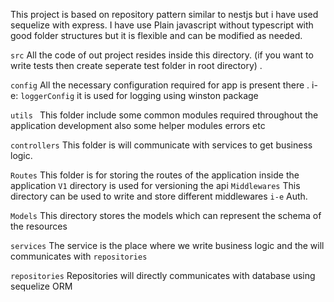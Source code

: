 This project is based on repository pattern similar to nestjs but i have used sequelize with 
express.
I have use Plain javascript without typescript with good folder structures but it is flexible
and can be modified as needed.

`src`  All the code of out project resides inside this directory. (if you want to write tests 
then create seperate test folder in root directory) .

`config` All the necessary configuration required for app is present there .
i-e: `loggerConfig` it is used for logging using winston package

`utils ` This folder include some common modules required throughout the application development also some helper modules errors etc

`controllers` This folder is will communicate with services to get business logic.

`Routes` This folder is for storing the routes of the application 
    inside the application `V1` directory is used for versioning the api 
`Middlewares` This directory can be used to write and store different middlewares `i-e` Auth.

`Models` This directory stores the models which can represent the schema  of the resources

`services` The service is the place where we write business logic and the will communicates 
with `repositories`

`repositories` Repositories will directly communicates with database using sequelize ORM

